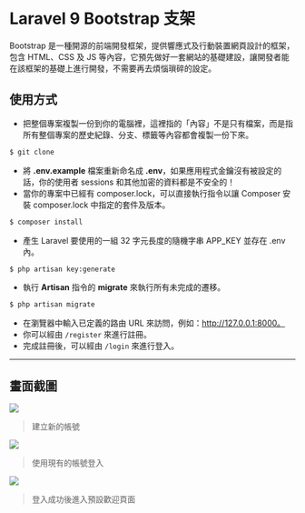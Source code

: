 # Laravel 9 Bootstrap 支架

Bootstrap 是一種開源的前端開發框架，提供響應式及行動裝置網頁設計的框架，包含 HTML、CSS 及 JS 等內容，它預先做好一套網站的基礎建設，讓開發者能在該框架的基礎上進行開發，不需要再去煩惱瑣碎的設定。

## 使用方式
- 把整個專案複製一份到你的電腦裡，這裡指的「內容」不是只有檔案，而是指所有整個專案的歷史紀錄、分支、標籤等內容都會複製一份下來。
```sh
$ git clone
```
- 將 __.env.example__ 檔案重新命名成 __.env__，如果應用程式金鑰沒有被設定的話，你的使用者 sessions 和其他加密的資料都是不安全的！
- 當你的專案中已經有 composer.lock，可以直接執行指令以讓 Composer 安裝 composer.lock 中指定的套件及版本。
```sh
$ composer install
```
- 產生 Laravel 要使用的一組 32 字元長度的隨機字串 APP_KEY 並存在 .env 內。
```sh
$ php artisan key:generate
```
- 執行 __Artisan__ 指令的 __migrate__ 來執行所有未完成的遷移。
```sh
$ php artisan migrate
```
- 在瀏覽器中輸入已定義的路由 URL 來訪問，例如：http://127.0.0.1:8000。
- 你可以經由 `/register` 來進行註冊。
- 完成註冊後，可以經由 `/login` 來進行登入。

----

## 畫面截圖
![](https://i.imgur.com/ZRyWyAe.png)
> 建立新的帳號

![](https://i.imgur.com/sSDcQiS.png)
> 使用現有的帳號登入

![](https://i.imgur.com/9rhAJEW.png)
> 登入成功後進入預設歡迎頁面
